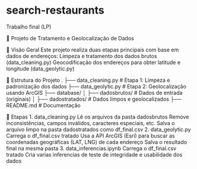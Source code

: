# search-restaurants
Trabalho final (LP)


🧹 Projeto de Tratamento e Geolocalização de Dados

📁 Visão Geral
    Este projeto realiza duas etapas principais com base em dados de endereços:
    Limpeza e tratamento dos dados brutos (data_cleaning.py)
    Geocodificação dos endereços para obter latitude e longitude (data_geolytic.py)

🔧 Estrutura do Projeto
    .
    ├── data_cleaning.py      # Etapa 1: Limpeza e padronização dos dados
    ├── data_geolytic.py      # Etapa 2: Geolocalização usando ArcGIS
    ├── database/
    │   ├── dadosbrutos/      # Dados de entrada (originais)
    │   ├── dadostratados/    # Dados limpos e geolocalizados
    ├── README.md             # Documentação

📌 Etapas
    1. data_cleaning.py
        Lê os arquivos da pasta dadosbrutos
        Remove inconsistências, campos inválidos, caracteres especiais, etc.
        Salva o arquivo limpo na pasta dadostratados como df_final.csv
    2. data_geolytic.py
        Carrega o df_final.csv tratado
        Usa a API ArcGIS (Esri) para buscar as coordenadas geográficas (LAT, LNG) de cada endereço
        Salva o resultado final na mesma pasta
    3. data_inferencias.ipynb
        Carrega o df_final.csv tratado
        Cria varias inferencias de teste de integridade e usabilidade dos dados
